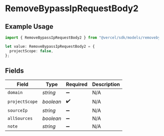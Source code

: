 # RemoveBypassIpRequestBody2

## Example Usage

```typescript
import { RemoveBypassIpRequestBody2 } from "@vercel/sdk/models/removebypassipop.js";

let value: RemoveBypassIpRequestBody2 = {
  projectScope: false,
};
```

## Fields

| Field              | Type               | Required           | Description        |
| ------------------ | ------------------ | ------------------ | ------------------ |
| `domain`           | *string*           | :heavy_minus_sign: | N/A                |
| `projectScope`     | *boolean*          | :heavy_check_mark: | N/A                |
| `sourceIp`         | *string*           | :heavy_minus_sign: | N/A                |
| `allSources`       | *boolean*          | :heavy_minus_sign: | N/A                |
| `note`             | *string*           | :heavy_minus_sign: | N/A                |